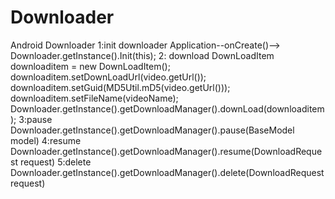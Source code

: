 # Downloader
Android Downloader
1:init downloader 
  Application--onCreate()--> Downloader.getInstance().Init(this);
2: download
 DownLoadItem downloaditem = new DownLoadItem();
 downloaditem.setDownLoadUrl(video.getUrl());
 downloaditem.setGuid(MD5Util.mD5(video.getUrl()));
 downloaditem.setFileName(videoName);
 Downloader.getInstance().getDownloadManager().downLoad(downloaditem); 
 3:pause
 Downloader.getInstance().getDownloadManager().pause(BaseModel model) 
 4:resume
 Downloader.getInstance().getDownloadManager().resume(DownloadRequest request)
 5:delete
 Downloader.getInstance().getDownloadManager().delete(DownloadRequest request)
